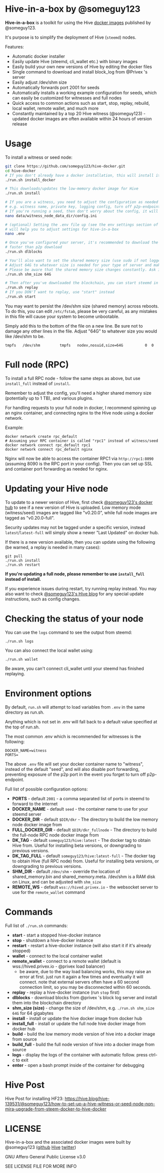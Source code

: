 # Hive-in-a-box by @someguy123

**Hive-in-a-box** is a toolkit for using the Hive [docker images](https://hub.docker.com/r/someguy123/hive/tags/) published by @someguy123.

It's purpose is to simplify the deployment of Hive (`steemd`) nodes.

Features:

 - Automatic docker installer
 - Easily update Hive (steemd, cli_wallet etc.) with binary images
 - Easily build your own new versions of Hive by editing the docker files
 - Single command to download and install block_log from @Privex 's server
 - Easily adjust /dev/shm size
 - Automatically forwards port 2001 for seeds
 - Automatically installs a working example configuration for seeds, which can easily be customized for witnesses and full nodes
 - Quick access to common actions such as start, stop, replay, rebuild, local wallet, remote wallet, and much more
 - Constantly maintained by a top 20 Hive witness (@someguy123) - updated docker images are often available within 24 hours of version release

 
 
# Usage

To install a witness or seed node:

```bash
git clone https://github.com/someguy123/hive-docker.git
cd hive-docker
# If you don't already have a docker installation, this will install it for you
./run.sh install_docker

# This downloads/updates the low-memory docker image for Hive
./run.sh install

# If you are a witness, you need to adjust the configuration as needed
# e.g. witness name, private key, logging config, turn off p2p-endpoint etc.
# If you're running a seed, then don't worry about the config, it will just work
nano data/witness_node_data_dir/config.ini

# (optional) Setting the .env file up (see the env settings section of this readme)
# will help you to adjust settings for hive-in-a-box
nano .env

# Once you've configured your server, it's recommended to download the block log, as replays can be
# faster than p2p download
./run.sh dlblocks

# You'll also want to set the shared memory size (use sudo if not logged in as root). 
# Adjust 64G to whatever size is needed for your type of server and make sure to leave growth room.
# Please be aware that the shared memory size changes constantly. Ask in a witness chatroom if you're unsure.
./run.sh shm_size 64G

# Then after you've downloaded the blockchain, you can start steemd in replay mode
./run.sh replay
# If you DON'T want to replay, use "start" instead
./run.sh start
```

You may want to persist the /dev/shm size (shared memory) across reboots. To do this, you can edit `/etc/fstab`, please be very careful, as any mistakes in this file will cause your system to become unbootable.

Simply add this to the bottom of the file on a new line. Be sure not to damage any other lines in the file. Adjust "64G" to whatever size you would like /dev/shm to be.

```
tmpfs   /dev/shm         tmpfs   nodev,nosuid,size=64G          0  0
```

# Full node (RPC)

To install a full RPC node - follow the same steps as above, but use `install_full` instead of `install`.

Remember to adjust the config, you'll need a higher shared memory size (potentially up to 1 TB), and various plugins.

For handling requests to your full node in docker, I recommend spinning up an nginx container, and connecting nginx to the Hive node using a docker network.

Example:

```
docker network create rpc_default
# Assuming your RPC container is called "rpc1" instead of witness/seed
docker network connect rpc_default rpc1
docker network connect rpc_default nginx
```

Nginx will now be able to access the container RPC1 via `http://rpc1:8090` (assuming 8090 is the RPC port in your config). Then you can set up SSL and container port forwarding as needed for nginx.

# Updating your Hive node

To update to a newer version of Hive, first check [@someguy123's docker hub](https://hub.docker.com/r/someguy123/hive/tags/) to see if a new version of Hive is uploaded. Low memory mode (witness/seed) images are tagged like "v0.20.0", while full node images are tagged as "v0.20.0-full". 

Security updates may not be tagged under a specific version, instead `latest`/`latest-full` will simply show a newer "Last Updated" on docker hub.

If there is a new version available, then you can update using the following (be warned, a replay is needed in many cases):

```
git pull
./run.sh install
./run.sh restart
```

**If you're updating a full node, please remember to use `install_full` instead of install.**

If you experience issues during restart, try running replay instead. You may also want to check [@someguy123's Hive blog](https://peakd.com/@someguy123) for any special update instructions, such as config changes.

# Checking the status of your node

You can use the `logs` command to see the output from steemd:

```
./run.sh logs
```

You can also connect the local wallet using:

```
./run.sh wallet
```

Be aware, you can't connect cli_wallet until your steemd has finished replaying.

# Environment options

By default, `run.sh` will attempt to load variables from `.env` in the same directory as run.sh.

Anything which is not set in .env will fall back to a default value specified at the top of run.sh.

The most common .env which is recommended for witnesses is the following:


```
DOCKER_NAME=witness
PORTS=
```

The above `.env` file will set your docker container name to "witness", instead of the default "seed", and will also disable port forwarding, preventing exposure of the p2p port in the event you forget to turn off p2p-endpoint.

Full list of possible configuration options:

 - **PORTS** - default `2001` - a comma separated list of ports in steemd to forward to the internet
 - **DOCKER_NAME** - default `seed` - the container name to use for your steemd server
 - **DOCKER_DIR** - default `$DIR/dkr` - The directory to build the low memory node docker image from
 - **FULL_DOCKER_DIR** - default `$DIR/dkr_fullnode` - The directory to build the full-node RPC node docker image from
 - **DK_TAG** - default `someguy123/hive:latest` - The docker tag to obtain Hive from. Useful for installing beta versions, or downgrading to previous versions.
 - **DK_TAG_FULL** - default `someguy123/hive:latest-full` - The docker tag to obtain Hive (full RPC node)  from. Useful for installing beta versions, or downgrading to previous versions.
 - **SHM_DIR** - default `/dev/shm` - override the location of shared_memory.bin and shared_memory.meta. /dev/shm is a RAM disk on Linux, and can be adjusted with `shm_size`
 - **REMOTE_WS** - default `wss://hived.privex.io` - the websocket server to use for the `remote_wallet` command

# Commands

Full list of `./run.sh` commands:

 - **start** - start a stopped hive-docker instance
 - **stop** - shutdown a hive-docker instance
 - **restart** - restart a hive-docker instance (will also start it if it's already stopped)
 - **wallet** - connect to the local container wallet
 - **remote_wallet** - connect to a remote wallet (default is wss://hived.privex.io - @privex load balancer)
   - be aware, due to the way load balancing works, this may raise an error at first. just run it again a few times and eventually it will connect. note that external servers often have a 60 second connection limit, so you may be disconnected within 60 seconds.
 - **replay** - replay a hive-docker instance (run `stop` first) 
 - **dlblocks** - download blocks from @privex 's block log server and install them into the blockchain directory
 - **shm_size (size)** - change the size of /dev/shm, e.g. `./run.sh shm_size 64G` for 64 gigabytes
 - **install** - install or update the hive docker image from docker hub
 - **install_full** - install or update the full node hive docker image from docker hub
 - **build** - build the low memory mode version of hive into a docker image from source
 - **build_full** - build the full node version of hive into a docker image from source
 - **logs** - display the logs of the container with automatic follow. press ctrl-c to exit
 - **enter** - open a bash prompt inside of the container for debugging

# Hive Post

Hive Post for installing HF23: https://hive.blog/hive-139531/@someguy123/how-to-set-up-a-hive-witness-or-seed-node-non-mira-upgrade-from-steem-docker-to-hive-docker

# LICENSE

Hive-in-a-box and the associated docker images were built by @someguy123 ([github](https://github.com/someguy123) [Hive](https://peakd.com/@someguy123) [twitter](https://twitter.com/@compgenius999))

GNU Affero General Public License v3.0

SEE LICENSE FILE FOR MORE INFO
